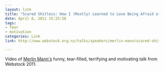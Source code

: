 ```yaml
---
layout: link
title: "Scared Shitless: How I (Mostly) Learned to Love Being Afraid of Pretty Much Everything"
date: April 6, 2011 15:25:56
tags:
- fear
- motivation
categories: Link
link: http://www.webstock.org.nz/talks/speakers/merlin-mann/scared-shitless-how-i-mostly-learned-love-being-af/

---
```


Video of <a href="http://merlinmann.com">Merlin Mann's</a> funny, tear-filled, terrifying and motivating talk from Webstock 2011.